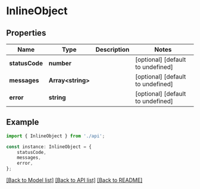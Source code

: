 # InlineObject


## Properties

Name | Type | Description | Notes
------------ | ------------- | ------------- | -------------
**statusCode** | **number** |  | [optional] [default to undefined]
**messages** | **Array&lt;string&gt;** |  | [optional] [default to undefined]
**error** | **string** |  | [optional] [default to undefined]

## Example

```typescript
import { InlineObject } from './api';

const instance: InlineObject = {
    statusCode,
    messages,
    error,
};
```

[[Back to Model list]](../README.md#documentation-for-models) [[Back to API list]](../README.md#documentation-for-api-endpoints) [[Back to README]](../README.md)
